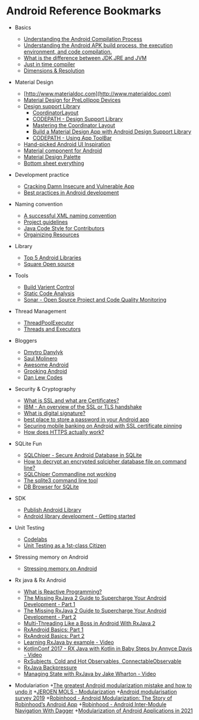 # Android Reference Bookmarks

+ Basics 
	+ [Understanding the Android Compilation Process](http://www.theappguruz.com/blog/android-compilation-process)
	+ [Understanding the Android APK build process, the execution environment, and code compilation.](https://www.youtube.com/watch?v=Qp-5stxpTz4)
	+ [What is the difference between JDK,JRE and JVM](https://www.youtube.com/watch?v=eaAqwTdUAAo)
	+ [Just in time compiler](https://www.theserverside.com/definition/just-in-time-compiler-JIT)
	+ [Dimensions & Resolution](https://think360studio.com/what-dimensions-resolution-should-be-for-ios-and-android-app-design/)

+ Material Design
	+ [http://www.materialdoc.com](http://www.materialdoc.com)
	+ [Material Design for PreLollipop Devices](https://snow.dog/blog/getting-material-design-for-pre-lollipop-devices-with-appcompat-v21/)	
	+ [Design support Library](https://android-developers.googleblog.com/2015/05/android-design-support-library.html)
		+ [CoordinatorLayout](https://guides.codepath.com/android/Handling-Scrolls-with-CoordinatorLayout)	
		+ [CODEPATH - Design Support Library](https://guides.codepath.com/android/Design-Support-Library)
		+ [Mastering the Coordinator Layout](http://saulmm.github.io/mastering-coordinator)	
		+ [Build a Material Design App with Android Design Support Library](https://codelabs.developers.google.com/codelabs/material-design-style/index.html?index=..%2F..%2Findex#0)
		+ [CODEPATH - Using App ToolBar](https://guides.codepath.com/android/Using-the-App-Toolbar)
	+ [Hand-picked Android UI Inspiration](https://www.uplabs.com/posts/c/material/resources/platform/android)	
	+ [Material component for Android](https://material.io/components/android/catalog/bottom-sheet-dialog-fragment/)
	+ [Material Design Palette](https://www.materialpalette.com)
	+ [Bottom sheet everything](http://www.hidroh.com/2016/06/17/bottom-sheet-everything/)
	
+ Development practice
	+ [Cracking Damn Insecure and Vulnerable App](http://www.androidpentesting.com/2016/03/cracking-damn-insecure-and-vulnerable.html)
	+ [Best practices in Android development](https://github.com/futurice/android-best-practices)
	
+ Naming convention
	+ [A successful XML naming convention](https://jeroenmols.com/blog/2016/03/07/resourcenaming/)
	+ [Project guidelines](https://github.com/ribot/android-guidelines/blob/master/project_and_code_guidelines.md)
	+ [Java Code Style for Contributors](https://source.android.com/source/code-style)
	+ [Orgainizing Resources](https://speakerdeck.com/jeroenmols/the-art-of-organizing-resources)
	
+ Library
	+ [Top 5 Android Libraries](https://infinum.co/the-capsized-eight/top-5-android-libraries-every-android-developer-should-know-about)
	+ [Square Open source](http://square.github.io)
	
+ Tools
	+ [Build Varient Control](https://blog.grandcentrix.net/how-to-install-different-app-variants-on-one-android-device/)
	+ [Static Code Analysis](http://vincentbrison.com/2014/07/19/how-to-improve-quality-and-syntax-of-your-android-code/)
	+ [Sonar - Open Source Project and Code Quality Monitoring](http://www.methodsandtools.com/tools/tools.php?sonar)
	
+ Thread Management 
	+ [ThreadPoolExecutor](http://codetheory.in/android-java-executor-framework/)
	+ [Threads and Executors](http://winterbe.com/posts/2015/04/07/java8-concurrency-tutorial-thread-executor-examples/)
	
+ Bloggers
	+ [Dmytro Danylyk](https://dmytrodanylyk.com)
	+ [Saul Molinero](http://saulmm.github.io)
	+ [Awesome Android](https://yq.aliyun.com/articles/27000)
	+ [Grooking Android](https://www.grokkingandroid.com)
	+ [Dan Lew Codes](http://blog.danlew.net/)
	
+ Security & Cryptography
	+ [What is SSL and what are Certificates?](http://tldp.org/HOWTO/SSL-Certificates-HOWTO/x64.html)
	+ [IBM - An overview of the SSL or TLS handshake](https://www.ibm.com/support/knowledgecenter/SSFKSJ_7.1.0/com.ibm.mq.doc/sy10660_.htm)
	+ [What is digital signature?](http://searchsecurity.techtarget.com/definition/digital-signature)
  	+ [best place to store a password in your Android app](http://www.androidauthority.com/where-is-the-best-place-to-store-a-password-in-your-android-app-597197/)
  	+ [Securing mobile banking on Android with SSL certificate pinning](https://infinum.co/the-capsized-eight/securing-mobile-banking-on-android-with-ssl-certificate-pinning)
  	+ [How does HTTPS actually work?](http://robertheaton.com/2014/03/27/how-does-https-actually-work/)
  	
+ SQLite Fun
	+ [SQLChiper - Secure Android Database in SQLite](http://www.informit.com/articles/article.aspx?p=2268753&seqNum=3)
	+ [How to decrypt an encrypted sqlcipher database file on command line?](https://stackoverflow.com/questions/25132477/how-to-decrypt-an-encrypted-sqlcipher-database-file-on-command-line) 
	+ [SQLChiper Commandline not working ](https://stackoverflow.com/questions/19602599/sqlcipher-command-line-not-working) 
	+ [The sqlite3 command line tool](http://zetcode.com/db/sqlite/tool/) 
	+ [DB Browser for SQLite](http://sqlitebrowser.org)
	
+ SDK
	+ [Publish Android Library](https://dev.to/mohitrajput987/develop--publish-your-own-sdk-in-android---part-3create-gradle-dependency-4nam)
	+ [Android library development - Getting started](https://jeroenmols.com/blog/2020/10/28/library-gettingstarted/)
	
+ Unit Testing 
	+ [Codelabs](https://developer.android.com/training/testing/unit-testing)
	+ [Unit Testing as a 1st-class Citizen](https://robholmes.app/posts/unit-testing-as-a-first-class-citizen/)	
	
+ Stressing memory on Android
	+ [Stressing memory on Android](https://www.amanjeet.me/stressing-memory-on-android/)
	
+ Rx java & Rx Android
	+ [What is Reactive Programming?](https://medium.com/@kevalpatel2106/what-is-reactive-programming-da37c1611382)
	+ [The Missing RxJava 2 Guide to Supercharge Your Android Development - Part 1](https://blog.aritraroy.in/the-missing-rxjava-2-guide-to-supercharge-your-android-development-part-1-624ef326bff4)
	+ [The Missing RxJava 2 Guide to Supercharge Your Android Development - Part 2](https://blog.aritraroy.in/the-missing-rxjava-2-guide-to-supercharge-your-android-development-part-2-7ad0870b69ff)
	+ [Multi-Threading Like a Boss in Android With RxJava 2](https://medium.com/gojekengineering/multi-threading-like-a-boss-in-android-with-rxjava-2-b8b7cf6eb5e2)
	+ [RxAndroid Basics: Part 1](https://kurtisnusbaum.medium.com/rxandroid-basics-part-1-c0d5edcf6850)
	+ [RxAndroid Basics: Part 2](https://kurtisnusbaum.medium.com/rxandroid-basics-part-2-6e877af352)
	+ [Learning RxJava by example - Video](https://www.youtube.com/watch?v=k3D0cWyNno4)
	+ [KotlinConf 2017 - RX Java with Kotlin in Baby Steps by Annyce Davis - Video](https://www.youtube.com/watch?v=YPf6AYDaYf8)
	+ [RxSubjects, Cold and Hot Observables, ConnectableObservable](https://medium.com/@mohitsharma_16765/rxsubjects-cold-and-hot-observables-connectableobservable-6ab0f3020876)
	+ [RxJava Backpressure](https://proandroiddev.com/rxjava-backpressure-and-why-you-should-care-369c5242c9e6)
	+ [Managing State with RxJava by Jake Wharton - Video](https://www.youtube.com/watch?v=0IKHxjkgop4)
	
 + Modulariation 
 	+[The greatest Android modularization mistake and how to undo it](https://proandroiddev.com/greatest-android-modularization-mistake-and-how-to-undo-it-50eda336a595)
 	+[JEROEN MOLS - Modularization](https://jeroenmols.com/blog/2019/03/18/modularizationarchitecture/)
 	+[Android modularisation survey 2019](https://medium.com/@emmaguy/android-modularisation-the-results-58a4bf17602e)
 	+[Robinhood - Android Modularization: The Story of Robinhood’s Android App](https://robinhood.engineering/breaking-up-the-app-module-monolith-the-story-of-robinhoods-android-app-707fb993a50c)
 	+[Robinhood - Android Inter-Module Navigation With Dagger](https://robinhood.engineering/android-inter-module-navigation-with-dagger-b808c4579067)
 	+[Modularization of Android Applications in 2021](https://proandroiddev.com/modularization-of-android-applications-in-2021-a79a590d5e5b)
		
  	
